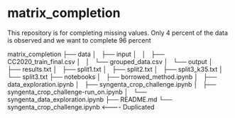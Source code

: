 # matrix_completion
This repository is for completing missing values. Only 4 percent of the data is observed and we want to complete 96 percent

matrix_completion
├── data
│   ├── input
│   │   ├── CC2020_train_final.csv
│   │   └── grouped_data.csv
│   └── output
│       ├── results.txt
│       ├── split1.txt
│       ├── split2.txt
│       ├── split3_k35.txt
│       └── split3.txt
├── notebooks
│   ├── borrowed_method.ipynb
│   ├── data_exploration.ipynb
│   ├── syngenta_crop_challenge.ipynb
│   ├── syngenta_crop_challenge-run_on.ipynb
│   └── syngenta_data_exploration.ipynb
├── README.md
└── syngenta_crop_challenge.ipynb <----  Duplicated

